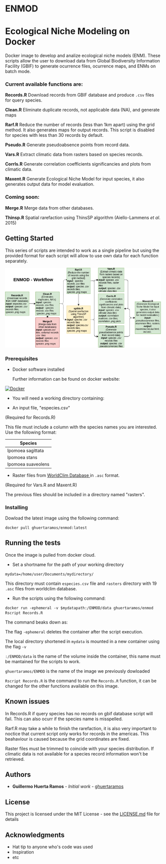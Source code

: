 # ENMOD

# Ecological Niche Modeling on Docker


Docker image to develop and analize ecological niche models (ENM). 
 These scripts allow the user to download data from Global Biodiversity Information Facility (GBIF) to generate ocurrence files, ocurrence maps, and ENMs on batch mode.
 
### Current available functions are:

**Records.R**
 Download records from GBIF database and produce `.csv` files for query species.
 
**Clean.R**
 Eliminate duplicate records, not applicable data (NA), and generate maps
 
 **Rarf.R** 
 Reduce the number of records (less than 1km apart) using the grid method. It also generates maps for output records. This script is disabled for species with less than 30 records by default.

**Pseudo.R**
 Generate pseudoabsence points from record data.

 **Vars.R**
 Extract climatic data from rasters based on species records.

 **Corrls.R**
 Generate correlation coefficients significancies and plots from climatic data.
 
 **Maxent.R**
Generate Ecological Niche Model for input species, it also generates output data for model evaluation.

 
### Coming  soon:

**Merge.R**
Merge data from other databases.
  
 **Thinsp.R**
 Spatial rarefaction using ThinsSP algorithm (Aiello-Lammens *et al*. 2015)

## Getting Started

This series of scripts are intended to work as a single pipeline but using the provided format for each script will allow to use own data for each function separately.

![ ](https://github.com/ghuertaramos/ENMOD/blob/master/mdneflow.png  "Workflow")


### Prerequisites

- Docker software installed

	Further information can be found on docker website:

[![Docker](https://www.shippable.com/assets/images/logos/docker-cloud.jpg)](https://docs.docker.com/engine/installation/)


- You will need a working directory containing:

 - An input file,  "especies.csv"

(Required for Records.R)


This file must include a column with the species names you are interested.  Use the following format:

|Species            |
|--------------------|
| Ipomoea sagittata  |
| Ipomoea stans      |
| Ipomoea suaveolens |


 - Raster files from [WorldClim Database ](http://www.worldclim.org/) in `.asc` format.

(Required for Vars.R and Maxent.R)

The previous files should be included in a directory named "rasters".

### Installing

Dowload the latest image using the following command:

```
docker pull ghuertaramos/enmod:latest
```


## Running the tests

Once the image is pulled from docker cloud. 

- Set a shortname for the path of your working directory

```
mydata=/home/user/Documents/mydirectory/
```
This directory must contain `especies.csv` file and `rasters` directory with 19 `.asc` files from worldclim database.

- Run the scripts using the following command:

```
docker run -ephemeral -v $mydatapath:/ENMOD/data ghuertaramos/enmod Rscript Records.R
```
The command beaks down as:

The flag `-ephemeral` deletes the container after the script execution.

The local directory shortened in  `mydata` is mounted in a new container  using the flag `-v`

`:/ENMOD/data` is the name of the volume inside the container, this name must be mantained for the scripts to work.

`ghuertaramos/ENMOD` is the name of the image we previously dowloaded

`Rscript Records.R` is the command to run the `Records.R` function, it can be changed for the other functions available on this image.

## Known issues


In Records.R if query species has no records on gbif database script will fail. This can also ocurr if the species name is misspelled.

Rarf.R may take a while to finish the rarefaction, it is also very important to noctice that current script only works for records in the americas. This beahaviour is caused because the grid coordinates are fixed.

Raster files must be trimmed to coincide with your species distribution. If climatic data is not available for a species record information won't be retrieved.

## Authors

* **Guillermo Huerta Ramos** - *Initial work* - [ghuertaramos](https://github.com/ghuertaramos)


## License

This project is licensed under the MIT License - see the [LICENSE.md](LICENSE.md) file for details

## Acknowledgments

* Hat tip to anyone who's code was used
* Inspiration
* etc
